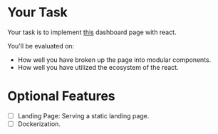 # Your Task
Your task is to implement [this](https://demos.themeselection.com/sneat-bootstrap-html-admin-template-free/html/) dashboard page with react.

You'll be evaluated on:

- How well you have broken up the page into modular components.
- How well you have utilized the ecosystem of the react.

# Optional Features

- [ ] Landing Page: Serving a static landing page.
- [ ] Dockerization.
